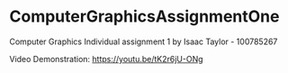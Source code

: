 # ComputerGraphicsAssignmentOne
Computer Graphics Individual assignment 1 by Isaac Taylor - 100785267

Video Demonstration: https://youtu.be/tK2r6jU-ONg
